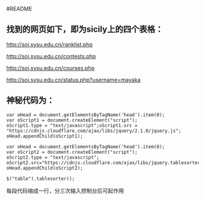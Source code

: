 #README

## 找到的网页如下，即为sicily上的四个表格：

http://soj.sysu.edu.cn/ranklist.php

http://soj.sysu.edu.cn/contests.php

http://soj.sysu.edu.cn/courses.php

http://soj.sysu.edu.cn/status.php?username=mayaka

## 神秘代码为：

    var oHead = document.getElementsByTagName('head').item(0);
    var oScript1 = document.createElement("script");
    oScript1.type = "text/javascript";oScript1.src = "https://cdnjs.cloudflare.com/ajax/libs/jquery/2.1.0/jquery.js";
    oHead.appendChild(oScript1);

    var oHead = document.getElementsByTagName('head').item(0);
    var oScript2 = document.createElement("script");
    oScript2.type = "text/javascript";
    oScript2.src="https://cdnjs.cloudflare.com/ajax/libs/jquery.tablesorter/2.24.6/js/jquery.tablesorter.js";
    oHead.appendChild(oScript2);

    $("table").tablesorter();

每段代码缩成一行，分三次输入控制台后可起作用
